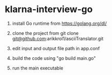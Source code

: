 # klarna-interview-go


1. install Go runtime from https://golang.org/dl/

2. clone the project from git clone git@github.com:arikkrol1/asciiTranslator.git 

3. edit input and output file path in app.conf

4. build the code using "go build main.go"

5. run the main executable 


